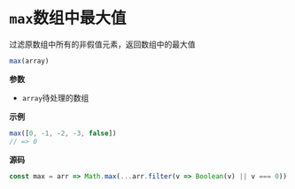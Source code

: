# `max`数组中最大值

过滤原数组中所有的非假值元素，返回数组中的最大值

```js
max(array)
```

**参数**

-   `array`待处理的数组

**示例**

```js
max([0, -1, -2, -3, false])
// => 0
```

**源码**

```js
const max = arr => Math.max(...arr.filter(v => Boolean(v) || v === 0))
```